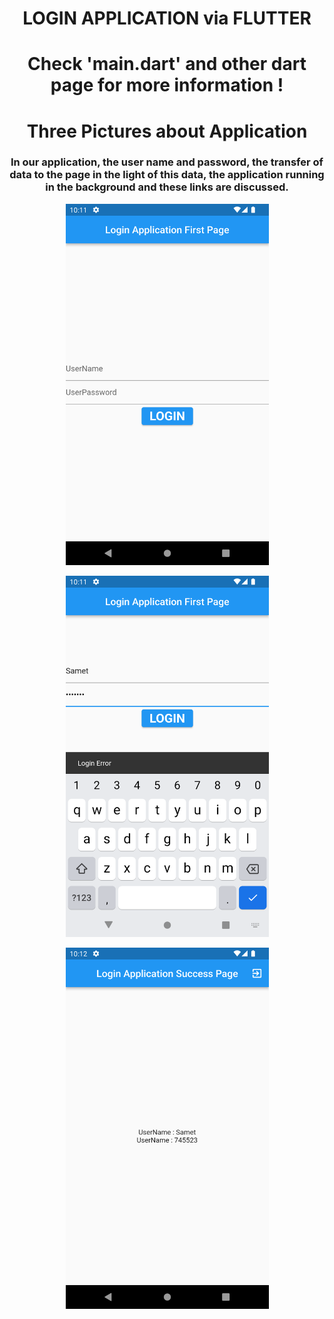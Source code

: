 <h1 align="center">LOGIN APPLICATION via FLUTTER</h1> 
<h1 align="center">Check 'main.dart' and other dart page for more information ! </h1> 
<h1 align="center">Three Pictures about Application</h1> 
<h3 align="center">In our application, the user name and password, the transfer of data to the page in the light of this data, the application running in the background and these links are discussed.</h3> 


<p align="center">
  <img src="https://github.com/sametTonbul/Login_application/blob/sametTonbul-app-pictures/Screenshot_1663884711.png" width="325" height="578" />
  
<p align="center">
  <img src="https://github.com/sametTonbul/Login_application/blob/sametTonbul-app-pictures/Screenshot_1663884719.png" width="325" height="578" />
  
<p align="center">
  <img src="https://github.com/sametTonbul/Login_application/blob/sametTonbul-app-pictures/Screenshot_1663884726.png" width="325" height="578" />
